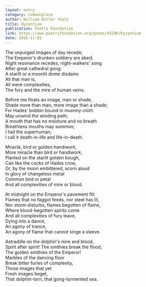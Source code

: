 ```yaml
---
layout: entry
category: commonplace
author: William Butler Yeats
title: Byzantium
publication: Poetry Foundation
link: https://www.poetryfoundation.org/poems/43296/byzantium
date: 2015-11-03
---
```


The unpurged images of day recede; 
<br>The Emperor's drunken soldiery are abed; 
<br>Night resonance recedes, night-walkers' song 
<br>After great cathedral gong; 
<br>A starlit or a moonlit dome disdains 
<br>All that man is, 
<br>All mere complexities, 
<br>The fury and the mire of human veins. 

Before me floats an image, man or shade, 
<br>Shade more than man, more image than a shade; 
<br>For Hades' bobbin bound in mummy-cloth 
<br>May unwind the winding path; 
<br>A mouth that has no moisture and no breath 
<br>Breathless mouths may summon; 
<br>I hail the superhuman; 
<br>I call it death-in-life and life-in-death. 

Miracle, bird or golden handiwork, 
<br>More miracle than bird or handiwork, 
<br>Planted on the starlit golden bough, 
<br>Can like the cocks of Hades crow, 
<br>Or, by the moon embittered, scorn aloud 
<br>In glory of changeless metal 
<br>Common bird or petal 
<br>And all complexities of mire or blood. 

At midnight on the Emperor's pavement flit 
<br>Flames that no faggot feeds, nor steel has lit, 
<br>Nor storm disturbs, flames begotten of flame, 
<br>Where blood-begotten spirits come 
<br>And all complexities of fury leave, 
<br>Dying into a dance, 
<br>An agony of trance, 
<br>An agony of flame that cannot singe a sleeve. 

Astraddle on the dolphin's mire and blood, 
<br>Spirit after spirit! The smithies break the flood, 
<br>The golden smithies of the Emperor! 
<br>Marbles of the dancing floor 
<br>Break bitter furies of complexity, 
<br>Those images that yet 
<br>Fresh images beget, 
<br>That dolphin-torn, that gong-tormented sea.

